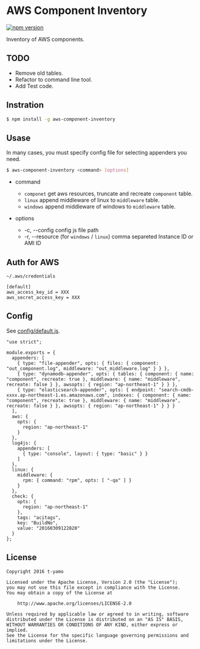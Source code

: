 # AWS Component Inventory

[![npm version][npm-image]][npm-url]

Inventory of AWS components.

## TODO

* Remove old tables.
* Refactor to command line tool.
* Add Test code.

## Instration

```bash
$ npm install -g aws-component-inventory
```

## Usase

In many cases, you must specify config file for selecting appenders you need.

```bash
$ aws-component-inventory <command> [options]
```

* command
    * `componet` get aws resources, truncate and recreate `component` table.
    * `linux` append middleware of linux to `middleware` table.
    * `windows` append middleware of windows to `middleware` table.

* options
    * -c, --config <config js file>  config js file path
    * -r, --resource <resource ids>  (for `windows` / `linux`) comma separeted Instance ID or AMI ID

## Auth for AWS

`~/.aws/credentials`

```
[default]
aws_access_key_id = XXX
aws_secret_access_key = XXX
```

## Config

See [config/default.js](config/default.js).

```
"use strict";

module.exports = {
  appenders: [
    { type: "file-appender", opts: { files: { component: "out_component.log", middleware: "out_middleware.log" } } },
    { type: "dynamodb-appender", opts: { tables: { component: { name: "component", recreate: true }, middleware: { name: "middleware", recreate: false } }, awsopts: { region: "ap-northeast-1" } } },
    { type: "elasticsearch-appender", opts: { endpoint: "search-cmdb-xxxx.ap-northeast-1.es.amazonaws.com", indexes: { component: { name: "component", recreate: true }, middleware: { name: "middleware", recreate: false } }, awsopts: { region: "ap-northeast-1" } } }
  ],
  aws: {
    opts: {
      region: "ap-northeast-1"
    }
  },
  log4js: {
    appenders: [
      { type: "console", layout: { type: "basic" } }
    ]
  },
  linux: {
    middleware: {
      rpm: { command: "rpm", opts: [ "-qa" ] }
    }
  },
  check: {
    opts: {
      region: "ap-northeast-1"
    },
    tags: "acitags",
    key: "BuildNo",
    value: "20160309122820"
  }
};
```

## License

```
Copyright 2016 t-yamo

Licensed under the Apache License, Version 2.0 (the "License");
you may not use this file except in compliance with the License.
You may obtain a copy of the License at

    http://www.apache.org/licenses/LICENSE-2.0

Unless required by applicable law or agreed to in writing, software
distributed under the License is distributed on an "AS IS" BASIS,
WITHOUT WARRANTIES OR CONDITIONS OF ANY KIND, either express or implied.
See the License for the specific language governing permissions and
limitations under the License.
```

[npm-image]:https://badge.fury.io/js/aws-component-inventory.svg?t=20160225
[npm-url]:https://badge.fury.io/js/aws-component-inventory
